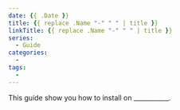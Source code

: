 ```yaml
---
date: {{ .Date }}
title: {{ replace .Name "-" " " | title }}
linkTitle: {{ replace .Name "-" " " | title }}
series: 
  - Guide
categories:
  - 
tags:
  - 
---
```


This guide show you how to install on ___________.
